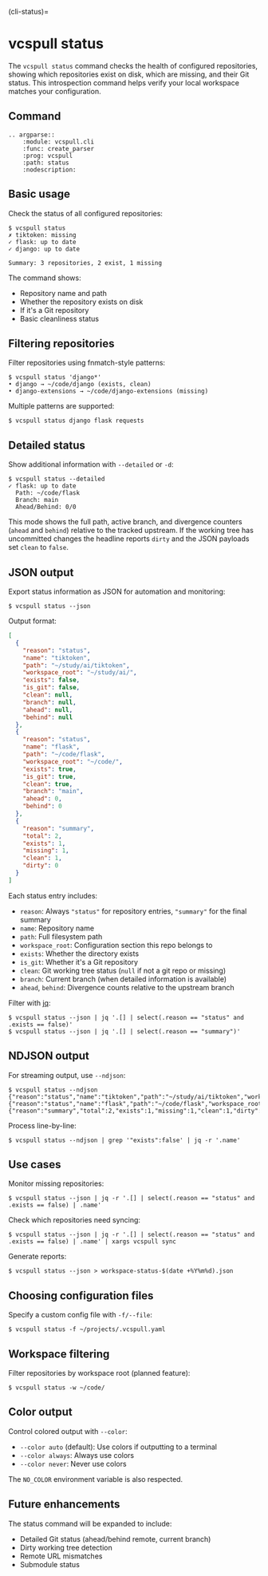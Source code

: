(cli-status)=

# vcspull status

The `vcspull status` command checks the health of configured repositories,
showing which repositories exist on disk, which are missing, and their Git status.
This introspection command helps verify your local workspace matches your configuration.

## Command

```{eval-rst}
.. argparse::
    :module: vcspull.cli
    :func: create_parser
    :prog: vcspull
    :path: status
    :nodescription:
```

## Basic usage

Check the status of all configured repositories:

```console
$ vcspull status
✗ tiktoken: missing
✓ flask: up to date
✓ django: up to date

Summary: 3 repositories, 2 exist, 1 missing
```

The command shows:
- Repository name and path
- Whether the repository exists on disk
- If it's a Git repository
- Basic cleanliness status

## Filtering repositories

Filter repositories using fnmatch-style patterns:

```console
$ vcspull status 'django*'
• django → ~/code/django (exists, clean)
• django-extensions → ~/code/django-extensions (missing)
```

Multiple patterns are supported:

```console
$ vcspull status django flask requests
```

## Detailed status

Show additional information with `--detailed` or `-d`:

```console
$ vcspull status --detailed
✓ flask: up to date
  Path: ~/code/flask
  Branch: main
  Ahead/Behind: 0/0
```

This mode shows the full path, active branch, and divergence counters (`ahead`
and `behind`) relative to the tracked upstream. If the working tree has
uncommitted changes the headline reports `dirty` and the JSON payloads set
`clean` to `false`.

## JSON output

Export status information as JSON for automation and monitoring:

```console
$ vcspull status --json
```

Output format:

```json
[
  {
    "reason": "status",
    "name": "tiktoken",
    "path": "~/study/ai/tiktoken",
    "workspace_root": "~/study/ai/",
    "exists": false,
    "is_git": false,
    "clean": null,
    "branch": null,
    "ahead": null,
    "behind": null
  },
  {
    "reason": "status",
    "name": "flask",
    "path": "~/code/flask",
    "workspace_root": "~/code/",
    "exists": true,
    "is_git": true,
    "clean": true,
    "branch": "main",
    "ahead": 0,
    "behind": 0
  },
  {
    "reason": "summary",
    "total": 2,
    "exists": 1,
    "missing": 1,
    "clean": 1,
    "dirty": 0
  }
]
```

Each status entry includes:
- `reason`: Always `"status"` for repository entries, `"summary"` for the final summary
- `name`: Repository name
- `path`: Full filesystem path
- `workspace_root`: Configuration section this repo belongs to
- `exists`: Whether the directory exists
- `is_git`: Whether it's a Git repository
- `clean`: Git working tree status (`null` if not a git repo or missing)
- `branch`: Current branch (when detailed information is available)
- `ahead`, `behind`: Divergence counts relative to the upstream branch

Filter with [jq]:

```console
$ vcspull status --json | jq '.[] | select(.reason == "status" and .exists == false)'
$ vcspull status --json | jq '.[] | select(.reason == "summary")'
```

## NDJSON output

For streaming output, use `--ndjson`:

```console
$ vcspull status --ndjson
{"reason":"status","name":"tiktoken","path":"~/study/ai/tiktoken","workspace_root":"~/study/ai/","exists":false,"is_git":false,"clean":null}
{"reason":"status","name":"flask","path":"~/code/flask","workspace_root":"~/code/","exists":true,"is_git":true,"clean":true}
{"reason":"summary","total":2,"exists":1,"missing":1,"clean":1,"dirty":0}
```

Process line-by-line:

```console
$ vcspull status --ndjson | grep '"exists":false' | jq -r '.name'
```

## Use cases

Monitor missing repositories:

```console
$ vcspull status --json | jq -r '.[] | select(.reason == "status" and .exists == false) | .name'
```

Check which repositories need syncing:

```console
$ vcspull status --json | jq -r '.[] | select(.reason == "status" and .exists == false) | .name' | xargs vcspull sync
```

Generate reports:

```console
$ vcspull status --json > workspace-status-$(date +%Y%m%d).json
```

## Choosing configuration files

Specify a custom config file with `-f/--file`:

```console
$ vcspull status -f ~/projects/.vcspull.yaml
```

## Workspace filtering

Filter repositories by workspace root (planned feature):

```console
$ vcspull status -w ~/code/
```

## Color output

Control colored output with `--color`:

- `--color auto` (default): Use colors if outputting to a terminal
- `--color always`: Always use colors
- `--color never`: Never use colors

The `NO_COLOR` environment variable is also respected.

## Future enhancements

The status command will be expanded to include:
- Detailed Git status (ahead/behind remote, current branch)
- Dirty working tree detection
- Remote URL mismatches
- Submodule status

[jq]: https://stedolan.github.io/jq/
